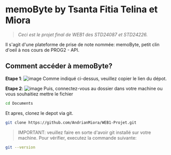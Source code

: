 # memoByte by Tsanta Fitia Telina et Miora
> *Ceci est le projet final de WEB1 des STD24087 et STD24226.*

Il s'agit d'une plateforme de prise de note nommée: memoByte, petit clin d'oeil à nos cours de PROG2 - API.

## Comment accéder à memoByte?
**Etape 1**:
![image](![git-tuto-1](https://github.com/user-attachments/assets/c7cb73e7-7b54-4d7c-8697-ce3e9e51232e)
)
 Comme indiqué ci-dessus, veuillez copier le lien du dépot.

**Etape 2**:
![image](![git-tuto-2](https://github.com/user-attachments/assets/0af6a39d-2511-4e83-98b8-d1bc5c879960)
)
 Puis, connectez-vous au dossier dans votre machine ou vous souhaitiez mettre le fichier

``` bash
cd Documents
```

 Et apres, clonez le depot via git.

```bash
git clone https://github.com/AndrianMiora/WEB1-Projet.git
```

> IMPORTANT: veuillez faire en sorte d'avoir git installé sur votre machine. Pour vérifier, executez la commande suivante: 

```bash
git --version
```

